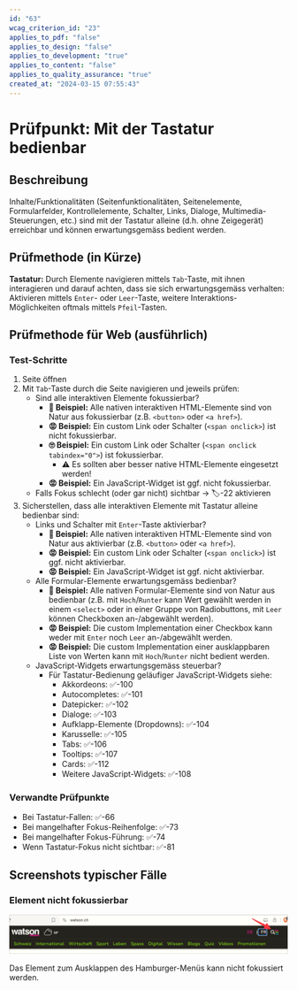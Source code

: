 ```yaml
---
id: "63"
wcag_criterion_id: "23"
applies_to_pdf: "false"
applies_to_design: "false"
applies_to_development: "true"
applies_to_content: "false"
applies_to_quality_assurance: "true"
created_at: "2024-03-15 07:55:43"
---
```


# Prüfpunkt: Mit der Tastatur bedienbar

## Beschreibung

Inhalte/Funktionalitäten (Seitenfunktionalitäten, Seitenelemente, Formularfelder, Kontrollelemente, Schalter, Links, Dialoge, Multimedia-Steuerungen, etc.) sind mit der Tastatur alleine (d.h. ohne Zeigegerät) erreichbar und können erwartungsgemäss bedient werden.

## Prüfmethode (in Kürze)

**Tastatur:** Durch Elemente navigieren mittels `Tab`-Taste, mit ihnen interagieren und darauf achten, dass sie sich erwartungsgemäss verhalten: Aktivieren mittels `Enter`- oder `Leer`-Taste, weitere Interaktions-Möglichkeiten oftmals mittels `Pfeil`-Tasten.

## Prüfmethode für Web (ausführlich)

### Test-Schritte

1. Seite öffnen
1. Mit `Tab`-Taste durch die Seite navigieren und jeweils prüfen:
    - Sind alle interaktiven Elemente fokussierbar?
        - **🙂 Beispiel:** Alle nativen interaktiven HTML-Elemente sind von Natur aus fokussierbar (z.B. `<button>` oder `<a href>`).
        - **😡 Beispiel:** Ein custom Link oder Schalter (`<span onclick>`) ist nicht fokussierbar.
        - **🙄 Beispiel:** Ein custom Link oder Schalter (`<span onclick tabindex="0">`) ist fokussierbar.
            - ⚠️ Es sollten aber besser native HTML-Elemente eingesetzt werden!
        - **😡 Beispiel:** Ein JavaScript-Widget ist ggf. nicht fokussierbar.
    - Falls Fokus schlecht (oder gar nicht) sichtbar → 🏷️-22 aktivieren
1. Sicherstellen, dass alle interaktiven Elemente mit Tastatur alleine bedienbar sind:
    - Links und Schalter mit `Enter`-Taste aktivierbar?
        - **🙂 Beispiel:** Alle nativen interaktiven HTML-Elemente sind von Natur aus aktivierbar (z.B. `<button>` oder `<a href>`).
        - **😡 Beispiel:** Ein custom Link oder Schalter (`<span onclick>`) ist ggf. nicht aktivierbar.
        - **😡 Beispiel:** Ein JavaScript-Widget ist ggf. nicht aktivierbar.
    - Alle Formular-Elemente erwartungsgemäss bedienbar?
        - **🙂 Beispiel:** Alle nativen Formular-Elemente sind von Natur aus bedienbar (z.B. mit `Hoch`/`Runter` kann Wert gewählt werden in einem `<select>` oder in einer Gruppe von Radiobuttons, mit `Leer` können Checkboxen an-/abgewählt werden).
        - **😡 Beispiel:** Die custom Implementation einer Checkbox kann weder mit `Enter` noch `Leer`
an-/abgewählt werden.
        - **😡 Beispiel:** Die custom Implementation einer ausklappbaren Liste von Werten kann mit `Hoch`/`Runter` nicht bedient werden.
    - JavaScript-Widgets erwartungsgemäss steuerbar?
        - Für Tastatur-Bedienung geläufiger JavaScript-Widgets siehe:
            - Akkordeons: ✅-100
            - Autocompletes: ✅-101
            - Datepicker: ✅-102
            - Dialoge: ✅-103
            - Aufklapp-Elemente (Dropdowns): ✅-104
            - Karusselle: ✅-105
            - Tabs: ✅-106
            - Tooltips: ✅-107
            - Cards: ✅-112
            - Weitere JavaScript-Widgets: ✅-108

### Verwandte Prüfpunkte

- Bei Tastatur-Fallen: ✅-66
- Bei mangelhafter Fokus-Reihenfolge: ✅-73
- Bei mangelhafter Fokus-Führung: ✅-74
- Wenn Tastatur-Fokus nicht sichtbar: ✅-81

## Screenshots typischer Fälle

### Element nicht fokussierbar

![Nicht fokussierbares Hamburger-Menü auf Watson](images/nicht-fokussierbares-hamburger-men-auf-watson.png)

Das Element zum Ausklappen des Hamburger-Menüs kann nicht fokussiert werden.
